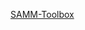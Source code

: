 
[SAMM-Toolbox](https://docs.google.com/spreadsheets/d/1SWhIKtZiEPh80Y5vvVbPb42nRdhv3FuLhQaeValUn2I/edit?usp=sharing)
